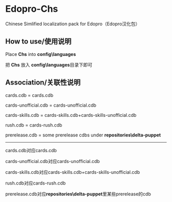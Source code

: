 # Edopro-Chs
Chinese Simlified localization pack for Edopro（Edopro汉化包）
## How to use/使用说明
Place **Chs** into **config\languages**

把 **Chs** 放入 **config\languages**目录下即可
## Association/关联性说明
cards.cdb = cards.cdb

cards-unofficial.cdb = cards-unofficial.cdb

cards-skills.cdb = cards-skills.cdb+cards-skills-unofficial.cdb

rush.cdb = cards-rush.cdb

prerelease.cdb = some prerelease cdbs under **repositories\delta-puppet**

---

cards.cdb对应cards.cdb

cards-unofficial.cdb对应cards-unofficial.cdb

cards-skills.cdb对应cards-skills.cdb+cards-skills-unofficial.cdb

rush.cdb对应cards-rush.cdb

prerelease.cdb对应**repositories\delta-puppet**里某些prerelease的cdb
